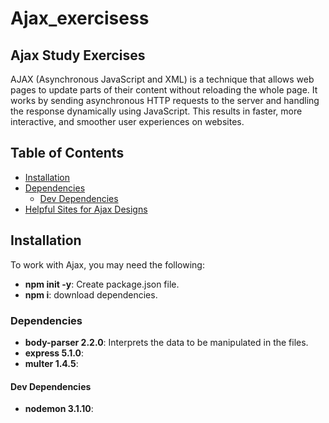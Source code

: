 # Ajax_exercisess

## Ajax Study Exercises

AJAX (Asynchronous JavaScript and XML) is a technique that allows web pages to update parts of their content without reloading the whole page.
It works by sending asynchronous HTTP requests to the server and handling the response dynamically using JavaScript.
This results in faster, more interactive, and smoother user experiences on websites.


## Table of Contents

- [Installation](#installation)
- [Dependencies](#dependencies)
    - [Dev Dependencies](#dev-dependencies)
- [Helpful Sites for Ajax Designs](#helpful-sites-for-ajax-designs)

## Installation

To work with Ajax, you may need the following:

- **npm init -y**: Create package.json file.
- **npm i**: download dependencies.

### Dependencies

- **body-parser 2.2.0**: Interprets the data to be manipulated in the files.
- **express 5.1.0**:
- **multer 1.4.5**:

#### Dev Dependencies

- **nodemon 3.1.10**: 
